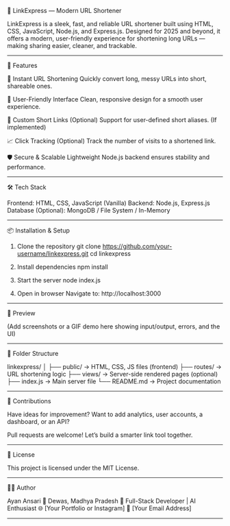 🔗 LinkExpress — Modern URL Shortener

LinkExpress is a sleek, fast, and reliable URL shortener built using HTML, CSS, JavaScript, Node.js, and Express.js. Designed for 2025 and beyond, it offers a modern, user-friendly experience for shortening long URLs — making sharing easier, cleaner, and trackable.


---

🚀 Features

🔗 Instant URL Shortening
Quickly convert long, messy URLs into short, shareable ones.

🎨 User-Friendly Interface
Clean, responsive design for a smooth user experience.

🧩 Custom Short Links (Optional)
Support for user-defined short aliases. (If implemented)

📈 Click Tracking (Optional)
Track the number of visits to a shortened link.

🛡️ Secure & Scalable
Lightweight Node.js backend ensures stability and performance.


---

🛠️ Tech Stack

Frontend: HTML, CSS, JavaScript (Vanilla)
Backend: Node.js, Express.js
Database (Optional): MongoDB / File System / In-Memory


---

📦 Installation & Setup

1. Clone the repository
git clone https://github.com/your-username/linkexpress.git
cd linkexpress


2. Install dependencies
npm install


3. Start the server
node index.js


4. Open in browser
Navigate to: http://localhost:3000




---

📸 Preview

(Add screenshots or a GIF demo here showing input/output, errors, and the UI)


---

🧱 Folder Structure

linkexpress/
│
├── public/       → HTML, CSS, JS files (frontend)
├── routes/       → URL shortening logic
├── views/        → Server-side rendered pages (optional)
├── index.js      → Main server file
└── README.md     → Project documentation


---

🤝 Contributions

Have ideas for improvement?
Want to add analytics, user accounts, a dashboard, or an API?

Pull requests are welcome! Let’s build a smarter link tool together.


---

📄 License

This project is licensed under the MIT License.


---

👨‍💻 Author

Ayan Ansari
📍 Dewas, Madhya Pradesh
💼 Full-Stack Developer | AI Enthusiast
🌐 [Your Portfolio or Instagram]
📧 [Your Email Address]


---
